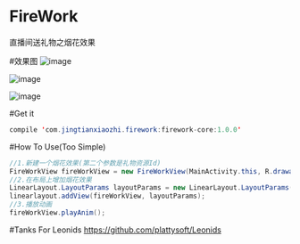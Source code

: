 # FireWork
直播间送礼物之烟花效果

#效果图
![image](https://github.com/jingtianxiaozhi/FireWork/blob/master/gif/iclauncher.gif?raw=true)

![image](https://github.com/jingtianxiaozhi/FireWork/blob/master/gif/rose.gif?raw=true)

![image](https://github.com/jingtianxiaozhi/FireWork/blob/master/gif/heart.gif?raw=true)

#Get it

```java  
compile 'com.jingtianxiaozhi.firework:firework-core:1.0.0'
```
#How To Use(Too Simple)

```java  
//1.新建一个烟花效果(第二个参数是礼物资源Id)
FireWorkView fireWorkView = new FireWorkView(MainActivity.this, R.drawable.heart);
//2.在布局上增加烟花效果
LinearLayout.LayoutParams layoutParams = new LinearLayout.LayoutParams(-1, -1);
linearlayout.addView(fireWorkView, layoutParams);
//3.播放动画
fireWorkView.playAnim();
```

#Tanks For Leonids
https://github.com/plattysoft/Leonids
